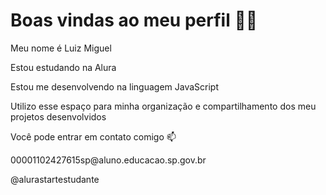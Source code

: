 <h1>Boas vindas ao meu perfil 💙💙 </h1>
<p>Meu nome é Luiz Miguel</p>
<p>Estou estudando na Alura</p>
<p>Estou me desenvolvendo na linguagem JavaScript</p1>
<p>Utilizo esse espaço para minha organização e compartilhamento dos meu projetos desenvolvidos</p>
<p>Você pode entrar em contato comigo 📫</p>
<p>00001102427615sp@aluno.educacao.sp.gov.br</p>
<p>@alurastartestudante</p>


